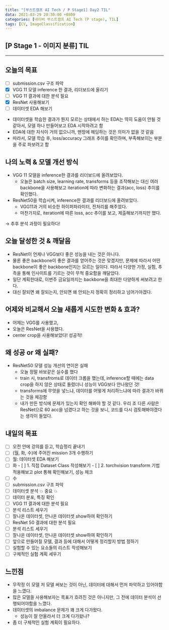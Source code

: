 ```yaml
---
title: "[부스트캠프 AI Tech / P Stage1] Day2 TIL"
data: 2021-03-29 20:30:00 +0800
categories: [네이버 부스트캠프 AI Tech (P stage), TIL]
tags: [CV, ImageClassification]
---
```



## **[P Stage 1 - 이미지 분류] TIL**

---

## 오늘의 목표

- [ ]  submission.csv 구조 파악
- [x]  VGG 11 모델 inference 한 결과, 리더보드에 올리기
- [ ]  VGG 11 결과에 대한 분석 필요
- [x]  ResNet 사용해보기
- [ ]  데이터셋 EDA 해보기
  - 데이터셋을 학습한 결과가 뭔지 모르는 상태에서 하는 EDA는 딱히 도움이 안될 것 같아서, 모델 하나 만들어보고 EDA 시작하려고 함
  - EDA에 대한 지식이 거의 없으니까, 맨땅에 헤딩하는 것은 의미가 없을 것 같음
  - 따라서, 모델 학습 후, loss/accuracy 그래프 추이를 확인하며, 부족해보이는 부분을 주로 파보려고 함

## 나의 노력 & 모델 개선 방식

- VGG 11 모델을 inference한 결과를 리더보드에 올려보았다.
  - 오늘은 batch size, learning rate, transforms 등을 조작해보는 대신 여러 backbone을 사용해보고 iteration에 따라 변화하는 결과(acc, loss) 추이를 확인했다.
- ResNet50을 학습시켜, inference한 결과를 리더보드에 올려보았다.
  - VGG11과 거의 비슷한 하이퍼파라미터, 전처리를 해주었다.
  - 마찬가지로, iteration에 따른 loss, acc 추이를 보고, 제출해보기까지만 했다.

→ 추후 분석 과정이 필요하다!

## 오늘 달성한 것 & 깨달음

- ResNet이 언제나 VGG보다 좋은 성능을 내는 것은 아니다.
- 물론 좋은 backbone이 좋은 결과를 얻어주는 것은 맞겠지만, 문제에 따라서 어떤 backbone이 좋은 backbone인지는 모르는 일이다. 따라서 다양한 가정, 실험, 추측을 통해 인사이트를 기르는 것이 무척 중요함을 깨달았다.
- 일단 계획한대로, 이번주 금요일까지는 backbone을 최대한 다양하게 써보려고 한다.
- 대신 잘되면 왜 잘되는지, 안되면 왜 안되는지 정확히 정리하고 넘어가야겠다.

## 어제와 비교해서 오늘 새롭게 시도한 변화 & 효과?

- 어제는 VGG를 사용했고,
- 오늘은 ResNet을 사용했다.
- center crop을 사용해보았다! 성공적!

## 왜 성공 or 왜 실패?

- ResNet50 모델 성능 개선의 연이은 실패
  - 오늘 정말 바보같은 실수를 했다
  - train 시, transfroms로 데이터 크롭을 했는데, inference할 때에는 data crop을 하지 않은 상태로 돌렸더니 성능이 VGG보다 안나왔던 것!
  - transforms에 무엇을 넣느냐, 데이터를 어떻게 처리하느냐에 따라 결과가 바뀌는 것을 체감함
  - 내가 만든 방식에 문제가 있는지 확인 해봐야 할 것 같다. 우리 조 다른 사람은 ResNet으로 60 acc을 넘겼다고 하는 것을 보니, 코드를 다시 검토해봐야겠다는 생각이 들었다.

## 내일의 목표

- [ ]  오전 안에 강의를 듣고, 학습정리 끝내기
- [ ]  (월, 화, 수)에 주어진 mission 3개 수행하기
  - [ ]  월: 데이터셋 EDA 해보기
  - [ ]  화
    - [ ]  1. 직접 Dataset Class 작성해보기
    - [ ]  2. torchvision transform 기법 적용해보고 plot 통해 확인해보기, 성능 체크
  - [ ]  수
- [ ]  submission.csv 구조 파악
- [ ]  데이터셋 분석 💥 중요 💥
  - [ ]  데이터 분포, 특징 확인
- [ ]  VGG 11 결과에 대한 분석 필요
  - [ ]  분석 리스트 세우기
  - [ ]  잘나온 데이터셋, 안나온 데이터셋 show하여 확인하기
- [ ]  ResNet 50 결과에 대한 분석 필요
  - [ ]  분석 리스트 세우기
  - [ ]  잘나온 데이터셋, 안나온 데이터셋 show하여 확인하기
- [ ]  앞으로 만들어질 모델, 결과 등에 대해서 어떻게 정리할지 방법 정하기
- [ ]  실험할 수 있는 요소들의 리스트 작성해보기
- [ ]  구체적인 실험 계획 세우기

## 느낀점

- 무작정 이 모델 저 모델 써보는 것이 아닌, 데이터에 대해서 먼저 파악하고 있어야함을 느꼈다.
- 많은 모델을 사용해보자는 목표가 흐려진 것은 아니지만, 그 전에 데이터 분석이 선행되어야함을 느꼈다.
- 데이터셋의 imbalance 문제가 꽤 크게 다가왔다.
  - 성능이 잘 안올라서 더 크게 다가왔나?
- 좀 더 구체적인 실험 계획이 필요하다.
